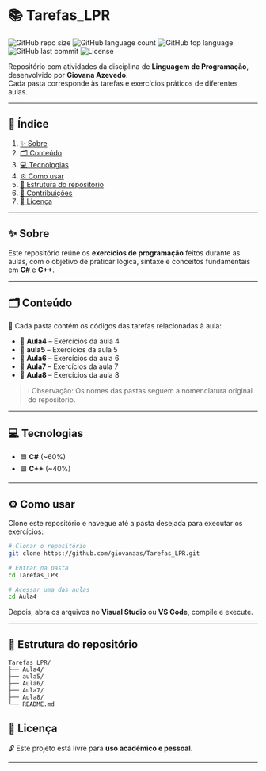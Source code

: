 # 📚 Tarefas_LPR

![GitHub repo size](https://img.shields.io/github/repo-size/giovanaas/Tarefas_LPR?color=blueviolet&style=flat-square)
![GitHub language count](https://img.shields.io/github/languages/count/giovanaas/Tarefas_LPR?color=yellow&style=flat-square)
![GitHub top language](https://img.shields.io/github/languages/top/giovanaas/Tarefas_LPR?color=brightgreen&style=flat-square)
![GitHub last commit](https://img.shields.io/github/last-commit/giovanaas/Tarefas_LPR?color=orange&style=flat-square)
![License](https://img.shields.io/badge/license-N/A-lightgrey?style=flat-square)

Repositório com atividades da disciplina de **Linguagem de Programação**, desenvolvido por **Giovana Azevedo**.  
Cada pasta corresponde às tarefas e exercícios práticos de diferentes aulas.

---

## 📖 Índice

1. [✨ Sobre](#-sobre)  
2. [🗂 Conteúdo](#-conteúdo)  
3. [💻 Tecnologias](#-tecnologias)  
4. [⚙️ Como usar](#️-como-usar)  
5. [📂 Estrutura do repositório](#-estrutura-do-repositório)  
6. [🤝 Contribuições](#-contribuições)  
7. [📜 Licença](#-licença)

---

## ✨ Sobre

Este repositório reúne os **exercícios de programação** feitos durante as aulas, com o objetivo de praticar lógica, sintaxe e conceitos fundamentais em **C#** e **C++**.

---

## 🗂 Conteúdo

📌 Cada pasta contém os códigos das tarefas relacionadas à aula:

- 📁 **Aula4** – Exercícios da aula 4  
- 📁 **aula5** – Exercícios da aula 5  
- 📁 **Aula6** – Exercícios da aula 6  
- 📁 **Aula7** – Exercícios da aula 7  
- 📁 **Aula8** – Exercícios da aula 8  

> ℹ️ Observação: Os nomes das pastas seguem a nomenclatura original do repositório.

---

## 💻 Tecnologias

- 🟦 **C#** (~60%)  
- 🟪 **C++** (~40%)  

---

## ⚙️ Como usar

Clone este repositório e navegue até a pasta desejada para executar os exercícios:

```bash
# Clonar o repositório
git clone https://github.com/giovanaas/Tarefas_LPR.git

# Entrar na pasta
cd Tarefas_LPR

# Acessar uma das aulas
cd Aula4
```

Depois, abra os arquivos no **Visual Studio** ou **VS Code**, compile e execute.

---

## 📂 Estrutura do repositório

```
Tarefas_LPR/
├── Aula4/
├── aula5/
├── Aula6/
├── Aula7/
├── Aula8/
└── README.md
```


## 📜 Licença

🔓 Este projeto está livre para **uso acadêmico e pessoal**.  
  

---
